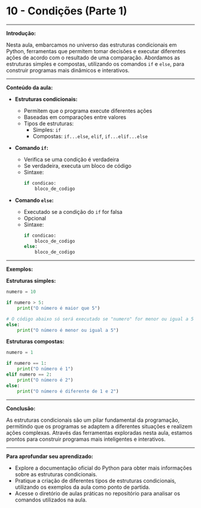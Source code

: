 # **10 - Condições (Parte 1)**

---

**Introdução:**

Nesta aula, embarcamos no universo das estruturas condicionais em Python, ferramentas que permitem tomar decisões e executar diferentes ações de acordo com o resultado de uma comparação. Abordamos as estruturas simples e compostas, utilizando os comandos `if` e `else`, para construir programas mais dinâmicos e interativos.

---

**Conteúdo da aula:**

* **Estruturas condicionais:**
    * Permitem que o programa execute diferentes ações
    * Baseadas em comparações entre valores
    * Tipos de estruturas:
        * Simples: `if`
        * Compostas: `if...else`, `elif`, `if...elif...else`

* **Comando `if`:**
    * Verifica se uma condição é verdadeira
    * Se verdadeira, executa um bloco de código
    * Sintaxe:
        ```python
        if condicao:
            bloco_de_codigo
        ```

* **Comando `else`:**
    * Executado se a condição do `if` for falsa
    * Opcional
    * Sintaxe:
        ```python
        if condicao:
            bloco_de_codigo
        else:
            bloco_de_codigo
        ```

---

**Exemplos:**

**Estruturas simples:**

```python
numero = 10

if numero > 5:
    print("O número é maior que 5")

# O código abaixo só será executado se "numero" for menor ou igual a 5
else:
    print("O número é menor ou igual a 5")
```

**Estruturas compostas:**

```python
numero = 1

if numero == 1:
    print("O número é 1")
elif numero == 2:
    print("O número é 2")
else:
    print("O número é diferente de 1 e 2")
```

---

**Conclusão:**

As estruturas condicionais são um pilar fundamental da programação, permitindo que os programas se adaptem a diferentes situações e realizem ações complexas. Através das ferramentas exploradas nesta aula, estamos prontos para construir programas mais inteligentes e interativos.

---

**Para aprofundar seu aprendizado:**

* Explore a documentação oficial do Python para obter mais informações sobre as estruturas condicionais.
* Pratique a criação de diferentes tipos de estruturas condicionais, utilizando os exemplos da aula como ponto de partida.
* Acesse o diretório de aulas práticas no repositório para analisar os comandos utilizados na aula.
